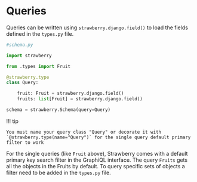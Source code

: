 # Queries

Queries can be written using `strawberry.django.field()` to load the fields defined in the `types.py` file.

```python
#schema.py

import strawberry

from .types import Fruit

@strawberry.type
class Query:

    fruit: Fruit = strawberry.django.field()
    fruits: list[Fruit] = strawberry.django.field()

schema = strawberry.Schema(query=Query)
```

!!! tip

    You must name your query class "Query" or decorate it with `@strawberry.type(name="Query")` for the single query default primary filter to work

For the single queries (like `Fruit` above), Strawberry comes with a default primary key search filter in the GraphiQL interface. The query `Fruits` gets all the objects in the Fruits by default. To query specific sets of objects a filter need to be added in the `types.py` file.
